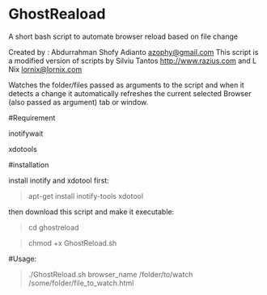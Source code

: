 # GhostReaload
A short bash script to automate browser reload based on file change

Created by : Abdurrahman Shofy Adianto <azophy@gmail.com>
This script is a modified version of scripts by Silviu Tantos <http://www.razius.com> and L Nix <lornix@lornix.com>

Watches the folder/files passed as arguments to the script and when it detects a change it automatically refreshes the current selected Browser (also passed as argument) tab or window.

#Requirement

inotifywait

xdotools

#installation

install inotify and xdotool first:
> apt-get install inotify-tools xdotool

then download this script and make it executable:
> cd ghostreload

> chmod +x GhostReload.sh

#Usage:
> ./GhostReload.sh browser_name /folder/to/watch /some/folder/file_to_watch.html

